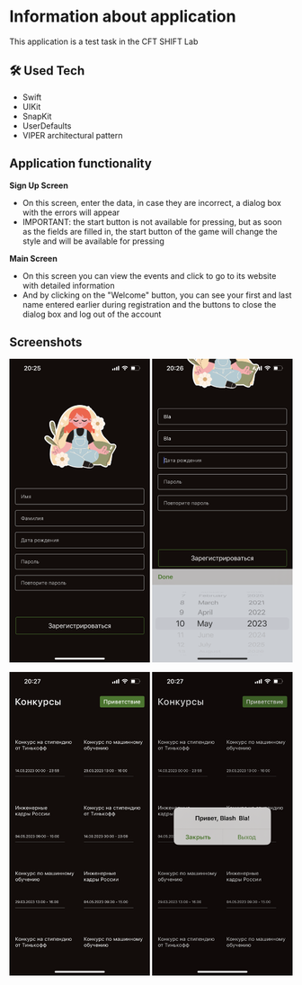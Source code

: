 # Information about application
This application is a test task in the CFT SHIFT Lab

## 🛠 Used Tech
- Swift
- UIKit
- SnapKit
- UserDefaults
- VIPER architectural pattern

## Application functionality
**Sign Up Screen**
- On this screen, enter the data, in case they are incorrect, a dialog box with the errors will appear
- IMPORTANT: the start button is not available for pressing, but as soon as the fields are filled in, the start button of the game will change the style and will be available for pressing

**Main Screen**
- On this screen you can view the events and click to go to its website with detailed information
- And by clicking on the "Welcome" button, you can see your first and last name entered earlier during registration and the buttons to close the dialog box and log out of the account

## Screenshots
<p>
    <img src="Screenshots/Sign_Up_Screen.PNG" width="250" height="540">
    <img src="Screenshots/Sign_Up_Screen_2.PNG" width="250" height="540">
</p>
<p>
    <img src="Screenshots/Main_Screen.PNG" width="250" height="540">
    <img src="Screenshots/Main_Screen_2.PNG" width="250" height="540">
</p>
